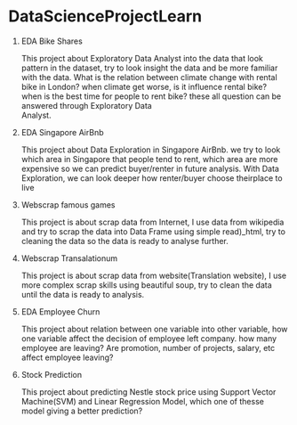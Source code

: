 # DataScienceProjectLearn

1. EDA Bike Shares

   This project about Exploratory Data Analyst into the data that look pattern in the dataset, try to look insight the data and be
   more familiar with the data. What is the relation between climate change with rental bike in London? when climate get worse, is it
   influence rental bike? when is the best time for people to rent bike? these all question can be answered through Exploratory Data      
   Analyst.

2. EDA Singapore AirBnb

   This project about Data Exploration in Singapore AirBnb. we try to look which area in Singapore that people tend to rent, which area      are more expensive so we can predict buyer/renter in future analysis. With Data Exploration, we can look deeper how renter/buyer choose    theirplace to live

3. Webscrap famous games

   This project is about scrap data from Internet, I use data from wikipedia and try to scrap the data into Data Frame using simple          read)_html, try to cleaning the data so the data is ready to analyse further.

4. Webscrap Transalationum

   This project is about scrap data from website(Translation website), I use more complex scrap skills using beautiful soup, try to clean 
   the data until the data is ready to analysis.
   
5. EDA Employee Churn

   This project about relation between one variable into other variable, how one variable affect the decision of employee left company.
   how many employee are leaving? Are promotion, number of projects, salary, etc affect employee leaving? 

6. Stock Prediction
 
   This project about predicting Nestle stock price using Support Vector Machine(SVM) and Linear Regression Model, which one of thesse
   model giving a better prediction? 
